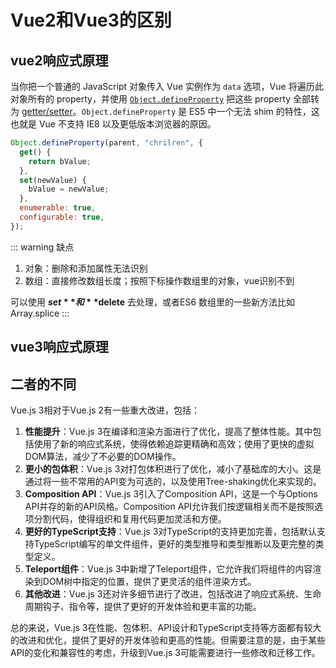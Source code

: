 # Vue2和Vue3的区别

## vue2响应式原理

当你把一个普通的 JavaScript 对象传入 Vue 实例作为 `data` 选项，Vue 将遍历此对象所有的 property，并使用 [`Object.defineProperty`](https://developer.mozilla.org/zh-CN/docs/Web/JavaScript/Reference/Global_Objects/Object/defineProperty) 把这些 property 全部转为 [getter/setter](https://developer.mozilla.org/zh-CN/docs/Web/JavaScript/Guide/Working_with_Objects#定义_getters_与_setters)。`Object.defineProperty` 是 ES5 中一个无法 shim 的特性，这也就是 Vue 不支持 IE8 以及更低版本浏览器的原因。
```js
Object.defineProperty(parent, "chrilren", {
  get() {
    return bValue;
  },
  set(newValue) {
    bValue = newValue;
  },
  enumerable: true,
  configurable: true,
});
```
::: warning  缺点
1. 对象：删除和添加属性无法识别
2. 数组：直接修改数组长度；按照下标操作数组里的对象，vue识别不到

可以使用 **$set** 和 **$delete** 去处理，或者ES6 数组里的一些新方法比如Array.splice
:::

## vue3响应式原理


## 二者的不同

Vue.js 3相对于Vue.js 2有一些重大改进，包括：

1. **性能提升**：Vue.js 3在编译和渲染方面进行了优化，提高了整体性能。其中包括使用了新的响应式系统，使得依赖追踪更精确和高效；使用了更快的虚拟DOM算法，减少了不必要的DOM操作。
2. **更小的包体积**：Vue.js 3对打包体积进行了优化，减小了基础库的大小。这是通过将一些不常用的API变为可选的，以及使用Tree-shaking优化来实现的。
3. **Composition API**：Vue.js 3引入了Composition API，这是一个与Options API并存的新的API风格。Composition API允许我们按逻辑相关而不是按照选项分割代码，使得组织和复用代码更加灵活和方便。
4. **更好的TypeScript支持**：Vue.js 3对TypeScript的支持更加完善，包括默认支持TypeScript编写的单文件组件，更好的类型推导和类型推断以及更完整的类型定义。
5. **Teleport组件**：Vue.js 3中新增了Teleport组件，它允许我们将组件的内容渲染到DOM树中指定的位置，提供了更灵活的组件渲染方式。
6. **其他改进**：Vue.js 3还对许多细节进行了改进，包括改进了响应式系统、生命周期钩子、指令等，提供了更好的开发体验和更丰富的功能。

总的来说，Vue.js 3在性能、包体积、API设计和TypeScript支持等方面都有较大的改进和优化，提供了更好的开发体验和更高的性能。但需要注意的是，由于某些API的变化和兼容性的考虑，升级到Vue.js 3可能需要进行一些修改和迁移工作。